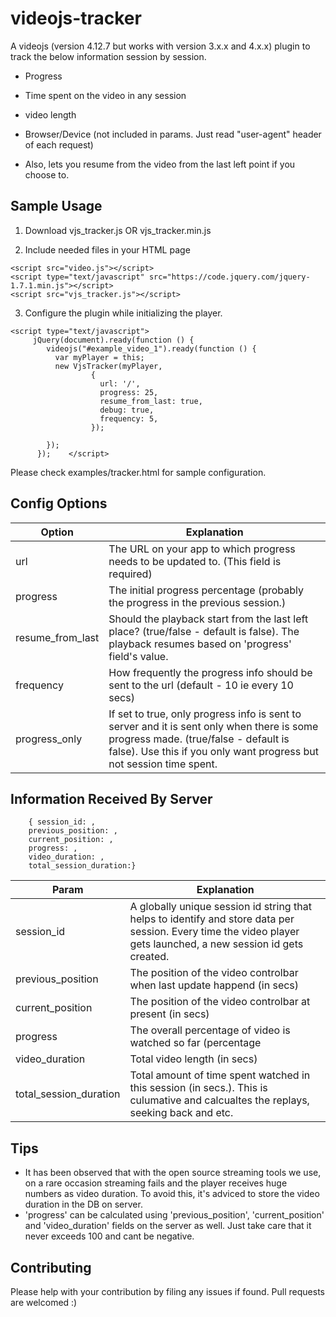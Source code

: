 # videojs-tracker

A videojs  (version 4.12.7 but works with version 3.x.x and 4.x.x) plugin to track the below information session by session.

- Progress
- Time spent on the video in any session
- video length
- Browser/Device (not included in params. Just read "user-agent" header of each request)

- Also, lets you resume from the video from the last left point if you choose to.

## Sample Usage

1. Download vjs_tracker.js OR vjs_tracker.min.js

2. Include needed files in your HTML page

```
<script src="video.js"></script>
<script type="text/javascript" src="https://code.jquery.com/jquery-1.7.1.min.js"></script>
<script src="vjs_tracker.js"></script>
```
3. Configure the plugin while initializing the player.

```
<script type="text/javascript">
     jQuery(document).ready(function () {
        videojs("#example_video_1").ready(function () {
          var myPlayer = this;
          new VjsTracker(myPlayer,
                  {
                    url: '/',
                    progress: 25,
                    resume_from_last: true,
                    debug: true,
                    frequency: 5,
                  });

        });
      });    </script>
```

Please check examples/tracker.html for sample configuration.

## Config Options

| Option | Explanation |
| ----- | ---- |
| url | The URL on your app to which progress needs to be updated to. (This field is required) |
| progress | The initial progress percentage (probably the progress in the previous session.) |
| resume_from_last | Should the playback start from the last left place? (true/false - default is false). The playback resumes based on 'progress' field's value. |
| frequency | How frequently the progress info should be sent to the url (default - 10 ie every 10 secs) |
| progress_only | If set to true, only progress info is sent to server and it is sent only when there is some progress made. (true/false - default is false). Use this if you only want progress but not session time spent. |

## Information Received By Server 

```
    { session_id: ,
    previous_position: ,
    current_position: ,
    progress: ,
    video_duration: ,
    total_session_duration:}

```
| Param | Explanation |
| ----- | ---- |
| session_id | A globally unique session id string that helps to identify and store data per session. Every time the video player gets launched, a new session id gets created. |
| previous_position | The position of the video controlbar when last update happend (in secs) |
| current_position | The position of the video controlbar at present (in secs) |
| progress | The overall percentage of video is watched so far (percentage | max value is 100). This just means the highest point in the timeline so far. |
| video_duration | Total video length (in secs) |
| total_session_duration | Total amount of time spent watched in this session (in secs.). This is culumative and calcualtes the replays, seeking back and etc. |

## Tips

- It has been observed that with the open source streaming tools we use, on a rare occasion streaming fails and the player receives huge numbers as video duration. To avoid this, it's adviced to store the video duration in the DB on server.
- 'progress' can be calculated using 'previous_position', 'current_position' and 'video_duration' fields on the server as well. Just take care that it never exceeds 100 and cant be negative.


## Contributing

Please help with your contribution by filing any issues if found. Pull requests are welcomed :)
